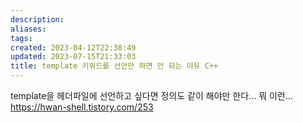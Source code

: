 ```yaml
---
description:
aliases: 
tags: 
created: 2023-04-12T22:38:49
updated: 2023-07-15T21:33:03
title: template 키워드를 선언만 하면 안 되는 이유 C++
---
```

template을 헤더파일에 선언하고 싶다면 정의도 같이 해야만 한다... 뭐 이런...  
https://hwan-shell.tistory.com/253
